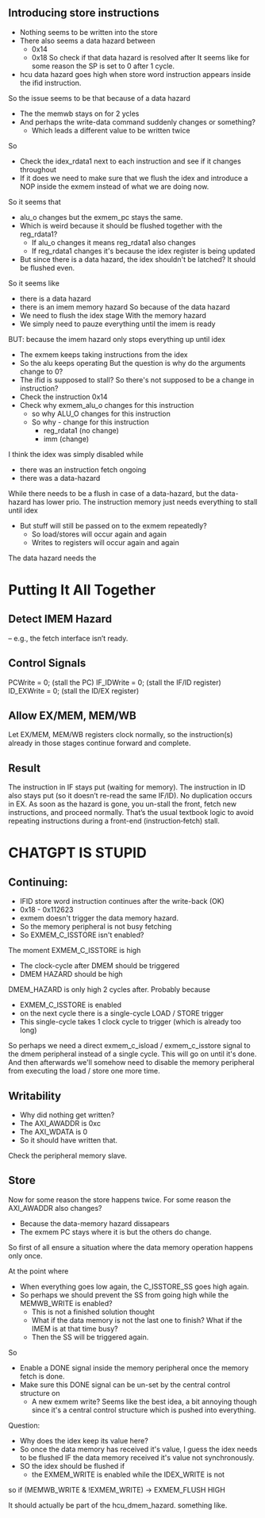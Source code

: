 ## Introducing store instructions
- Nothing seems to be written into the store
- There also seems a data hazard between 
	- 0x14
	- 0x18
So check if that data hazard is resolved after
It seems like for some reason the SP is set to 0 after 1 cycle.
- hcu data hazard goes high when store word instruction appears inside the ifid instruction.

So the issue seems to be that because of a data hazard
- The the memwb stays on for 2 ycles
- And perhaps the write-data command suddenly changes or something?
	- Which leads a different value to be written twice

So
- Check the idex_rdata1 next to each instruction and see if it changes throughout
- If it does we need to make sure that we flush the idex and introduce a NOP inside the exmem instead of what we are doing now.

So it seems that 
- alu_o changes but the exmem_pc stays the same.
- Which is weird because it should be flushed together with the reg_rdata1?
	- If alu_o changes it means reg_rdata1 also changes
	- If reg_rdata1 changes it's because the idex register is being updated
- But since there is a data hazard, the idex shouldn't be latched? It should be flushed even.

So it seems like
- there is a data hazard
- there is an imem memory hazard
So because of the data hazard
- We need to flush the idex stage
With the memory hazard
- We simply need to pauze everything until the imem is ready

BUT: because the imem hazard only stops everything up until idex
- The exmem keeps taking instructions from the idex
- So the alu keeps operating
But the question is why do the arguments change to 0?
- The ifid is supposed to stall? So there's not supposed to be a change in instruction?
- Check the instruction 0x14
- Check why exmem_alu_o changes for this instruction
	 - so why ALU_O changes for this instruction
	 - So why - change for this instruction
	 	- reg_rdata1  (no change)
		- imm (change)



I think the idex was simply disabled while

- there was an instruction fetch ongoing
- there was a data-hazard

While there needs to be a flush in case of a data-hazard, but the data-hazard has lower prio.
The instruction memory just needs everything to stall until idex
- But stuff will still be passed on to the exmem repeatedly? 
	- So load/stores will occur again and again
	- Writes to registers will occur again and again

The data hazard needs the 

# Putting It All Together
## Detect IMEM Hazard
– e.g., the fetch interface isn’t ready.

## Control Signals
PCWrite = 0; (stall the PC)
IF_IDWrite = 0; (stall the IF/ID register)
ID_EXWrite = 0; (stall the ID/EX register)

## Allow EX/MEM, MEM/WB
Let EX/MEM, MEM/WB registers clock normally, so the instruction(s) already in those stages continue forward and complete.

## Result
The instruction in IF stays put (waiting for memory).
The instruction in ID also stays put (so it doesn’t re-read the same IF/ID).
No duplication occurs in EX.
As soon as the hazard is gone, you un-stall the front, fetch new instructions, and proceed normally.
That’s the usual textbook logic to avoid repeating instructions during a front-end (instruction‐fetch) stall.

# CHATGPT IS STUPID
## Continuing:
- IFID store word instruction continues after the write-back (OK)
- 0x18 - 0x112623
- exmem doesn't trigger the data memory hazard.
- So the memory peripheral is not busy fetching
- So EXMEM_C_ISSTORE isn't enabled?

The moment EXMEM_C_ISSTORE is high
- The clock-cycle after DMEM should be triggered
- DMEM HAZARD should be high

DMEM_HAZARD is only high 2 cycles after.
Probably because
- EXMEM_C_ISSTORE is enabled
- on the next cycle there is a single-cycle LOAD / STORE trigger
- This single-cycle takes 1 clock cycle to trigger (which is already too long)

So perhaps we need a direct exmem_c_isload / exmem_c_isstore signal to the dmem peripheral instead of a single cycle.
This will go on until it's done.
And then afterwards we'll somehow need to disable the memory peripheral from executing the load / store one more time.

## Writability
- Why did nothing get written?
- The AXI_AWADDR is 0xc
- The AXI_WDATA is 0
- So it should have written that.

Check the peripheral memory slave.

## Store
Now for some reason the store happens twice.
For some reason the AXI_AWADDR also changes?
- Because the data-memory hazard dissapears
- The exmem PC stays where it is but the others do change.

So first of all ensure a situation where the data memory operation happens only once.

At the point where
- When everything goes low again, the C_ISSTORE_SS goes high again.
- So perhaps we should prevent the SS from going high while the MEMWB_WRITE is enabled?
	- This is not a finished solution thought
	- What if the data memory is not the last one to finish? What if the IMEM is at that time busy?
	- Then the SS will be triggered again.

So 
- Enable a DONE signal inside the memory peripheral once the memory fetch is done.
- Make sure this DONE signal can be un-set by the central control structure on
	- A new exmem write? Seems like the best idea, a bit annoying though since it's a central control structure which is pushed into everything.

Question:
- Why does the idex keep its value here? 
- So once the data memory has received it's value, I guess the idex needs to be flushed IF the data memory received it's value not synchronously.
- SO the idex should be flushed if
	- the EXMEM_WRITE is enabled while the IDEX_WRITE is not

so if (MEMWB_WRITE & !EXMEM_WRITE) -> EXMEM_FLUSH HIGH

It should actually be part of the hcu_dmem_hazard.
something like.
